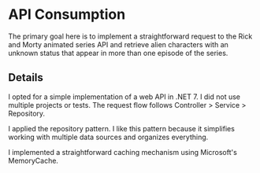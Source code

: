 # API Consumption
The primary goal here is to implement a straightforward request to the Rick and Morty animated series API and retrieve alien characters with an unknown status that appear in more than one episode of the series.

## Details
I opted for a simple implementation of a web API in .NET 7. I did not use multiple projects or tests. The request flow follows Controller > Service > Repository.

I applied the repository pattern. I like this pattern because it simplifies working with multiple data sources and organizes everything.

I implemented a straightforward caching mechanism using Microsoft's MemoryCache.
